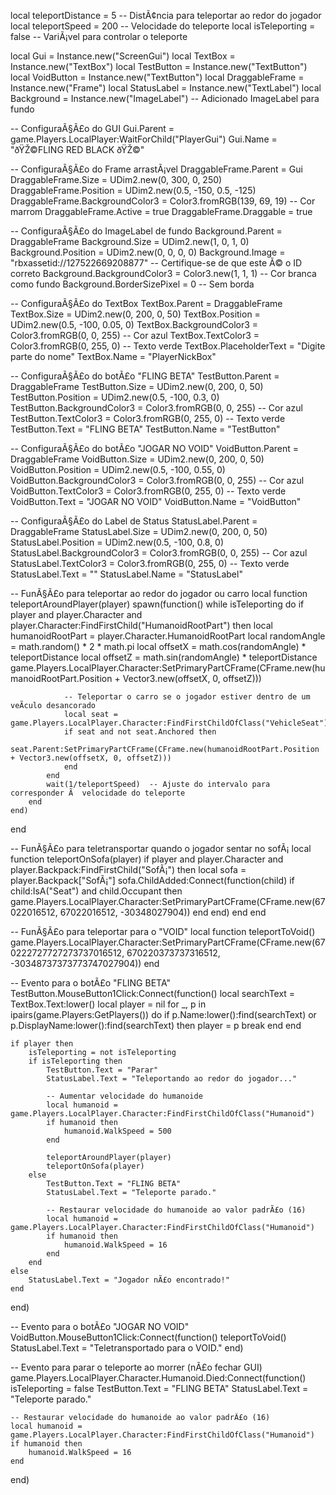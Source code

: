 local teleportDistance = 5  -- DistÃ¢ncia para teleportar ao redor do jogador
local teleportSpeed = 200   -- Velocidade do teleporte
local isTeleporting = false -- VariÃ¡vel para controlar o teleporte

local Gui = Instance.new("ScreenGui")
local TextBox = Instance.new("TextBox")
local TestButton = Instance.new("TextButton")
local VoidButton = Instance.new("TextButton")
local DraggableFrame = Instance.new("Frame")
local StatusLabel = Instance.new("TextLabel")
local Background = Instance.new("ImageLabel") -- Adicionado ImageLabel para fundo

-- ConfiguraÃ§Ã£o do GUI
Gui.Parent = game.Players.LocalPlayer:WaitForChild("PlayerGui")
Gui.Name = "ðŸŽ©FLING RED BLACK ðŸŽ©"

-- ConfiguraÃ§Ã£o do Frame arrastÃ¡vel
DraggableFrame.Parent = Gui
DraggableFrame.Size = UDim2.new(0, 300, 0, 250)
DraggableFrame.Position = UDim2.new(0.5, -150, 0.5, -125)
DraggableFrame.BackgroundColor3 = Color3.fromRGB(139, 69, 19)  -- Cor marrom
DraggableFrame.Active = true
DraggableFrame.Draggable = true

-- ConfiguraÃ§Ã£o do ImageLabel de fundo
Background.Parent = DraggableFrame
Background.Size = UDim2.new(1, 0, 1, 0)
Background.Position = UDim2.new(0, 0, 0, 0)
Background.Image = "rbxassetid://127522669208877" -- Certifique-se de que este Ã© o ID correto
Background.BackgroundColor3 = Color3.new(1, 1, 1) -- Cor branca como fundo
Background.BorderSizePixel = 0 -- Sem borda

-- ConfiguraÃ§Ã£o do TextBox
TextBox.Parent = DraggableFrame
TextBox.Size = UDim2.new(0, 200, 0, 50)
TextBox.Position = UDim2.new(0.5, -100, 0.05, 0)
TextBox.BackgroundColor3 = Color3.fromRGB(0, 0, 255)  -- Cor azul
TextBox.TextColor3 = Color3.fromRGB(0, 255, 0)  -- Texto verde
TextBox.PlaceholderText = "Digite parte do nome"
TextBox.Name = "PlayerNickBox"

-- ConfiguraÃ§Ã£o do botÃ£o "FLING BETA"
TestButton.Parent = DraggableFrame
TestButton.Size = UDim2.new(0, 200, 0, 50)
TestButton.Position = UDim2.new(0.5, -100, 0.3, 0)
TestButton.BackgroundColor3 = Color3.fromRGB(0, 0, 255)  -- Cor azul
TestButton.TextColor3 = Color3.fromRGB(0, 255, 0)  -- Texto verde
TestButton.Text = "FLING BETA"
TestButton.Name = "TestButton"

-- ConfiguraÃ§Ã£o do botÃ£o "JOGAR NO VOID"
VoidButton.Parent = DraggableFrame
VoidButton.Size = UDim2.new(0, 200, 0, 50)
VoidButton.Position = UDim2.new(0.5, -100, 0.55, 0)
VoidButton.BackgroundColor3 = Color3.fromRGB(0, 0, 255)  -- Cor azul
VoidButton.TextColor3 = Color3.fromRGB(0, 255, 0)  -- Texto verde
VoidButton.Text = "JOGAR NO VOID"
VoidButton.Name = "VoidButton"

-- ConfiguraÃ§Ã£o do Label de Status
StatusLabel.Parent = DraggableFrame
StatusLabel.Size = UDim2.new(0, 200, 0, 50)
StatusLabel.Position = UDim2.new(0.5, -100, 0.8, 0)
StatusLabel.BackgroundColor3 = Color3.fromRGB(0, 0, 255)  -- Cor azul
StatusLabel.TextColor3 = Color3.fromRGB(0, 255, 0)  -- Texto verde
StatusLabel.Text = ""
StatusLabel.Name = "StatusLabel"

-- FunÃ§Ã£o para teleportar ao redor do jogador ou carro
local function teleportAroundPlayer(player)
    spawn(function()
        while isTeleporting do
            if player and player.Character and player.Character:FindFirstChild("HumanoidRootPart") then
                local humanoidRootPart = player.Character.HumanoidRootPart
                local randomAngle = math.random() * 2 * math.pi
                local offsetX = math.cos(randomAngle) * teleportDistance
                local offsetZ = math.sin(randomAngle) * teleportDistance
                game.Players.LocalPlayer.Character:SetPrimaryPartCFrame(CFrame.new(humanoidRootPart.Position + Vector3.new(offsetX, 0, offsetZ)))

                -- Teleportar o carro se o jogador estiver dentro de um veÃ­culo desancorado
                local seat = game.Players.LocalPlayer.Character:FindFirstChildOfClass("VehicleSeat")
                if seat and not seat.Anchored then
                    seat.Parent:SetPrimaryPartCFrame(CFrame.new(humanoidRootPart.Position + Vector3.new(offsetX, 0, offsetZ)))
                end
            end
            wait(1/teleportSpeed)  -- Ajuste do intervalo para corresponder Ã  velocidade do teleporte
        end
    end)
end

-- FunÃ§Ã£o para teletransportar quando o jogador sentar no sofÃ¡
local function teleportOnSofa(player)
    if player and player.Character and player.Backpack:FindFirstChild("SofÃ¡") then
        local sofa = player.Backpack["SofÃ¡"]
        sofa.ChildAdded:Connect(function(child)
            if child:IsA("Seat") and child.Occupant then
                game.Players.LocalPlayer.Character:SetPrimaryPartCFrame(CFrame.new(67022016512, 67022016512, -30348027904))
            end
        end)
    end
end

-- FunÃ§Ã£o para teleportar para o "VOID"
local function teleportToVoid()
    game.Players.LocalPlayer.Character:SetPrimaryPartCFrame(CFrame.new(670222727727273737016512, 670220373737316512, -30348737373773747027904))
end

-- Evento para o botÃ£o "FLING BETA"
TestButton.MouseButton1Click:Connect(function()
    local searchText = TextBox.Text:lower()
    local player = nil
    for _, p in ipairs(game.Players:GetPlayers()) do
        if p.Name:lower():find(searchText) or p.DisplayName:lower():find(searchText) then
            player = p
            break
        end
    end

    if player then
        isTeleporting = not isTeleporting
        if isTeleporting then
            TestButton.Text = "Parar"
            StatusLabel.Text = "Teleportando ao redor do jogador..."
            
            -- Aumentar velocidade do humanoide
            local humanoid = game.Players.LocalPlayer.Character:FindFirstChildOfClass("Humanoid")
            if humanoid then
                humanoid.WalkSpeed = 500
            end

            teleportAroundPlayer(player)
            teleportOnSofa(player)
        else
            TestButton.Text = "FLING BETA"
            StatusLabel.Text = "Teleporte parado."

            -- Restaurar velocidade do humanoide ao valor padrÃ£o (16)
            local humanoid = game.Players.LocalPlayer.Character:FindFirstChildOfClass("Humanoid")
            if humanoid then
                humanoid.WalkSpeed = 16
            end
        end
    else
        StatusLabel.Text = "Jogador nÃ£o encontrado!"
    end
end)

-- Evento para o botÃ£o "JOGAR NO VOID"
VoidButton.MouseButton1Click:Connect(function()
    teleportToVoid()
    StatusLabel.Text = "Teletransportado para o VOID."
end)

-- Evento para parar o teleporte ao morrer (nÃ£o fechar GUI)
game.Players.LocalPlayer.Character.Humanoid.Died:Connect(function()
    isTeleporting = false
    TestButton.Text = "FLING BETA"
    StatusLabel.Text = "Teleporte parado."

    -- Restaurar velocidade do humanoide ao valor padrÃ£o (16)
    local humanoid = game.Players.LocalPlayer.Character:FindFirstChildOfClass("Humanoid")
    if humanoid then
        humanoid.WalkSpeed = 16
    end
end)
